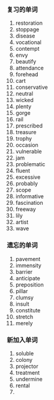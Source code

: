 ### 复习的单词

1. restoration
2. stoppage
3. disease
4. vocational
5. contempt
6. envy
7. beautify
8. attendance
9. forehead
10. cart
11. conservative
12. neutral
13. wicked
14. plenty
15. gorge
16. rail
17. prescribed
18. treasure
19. trophy
20. occasion
21. vulnerable
22. jam
23. problematic
24. fluent
25. excessive
26. probably
27. scope
28. informative
29. fascination
30. freeway
31. lily
32. artist
33. wave



### 遗忘的单词

1. pavement
2. immensity
3. barrier
4. anticipate
5. preposition
6. pillar
7. clumsy
8. insult
9. constitute
10. stretch
11. merely



### 新加入单词

1. soluble
2. colony
3. projector
4. treatment
5. undermine
6. rental
7. 